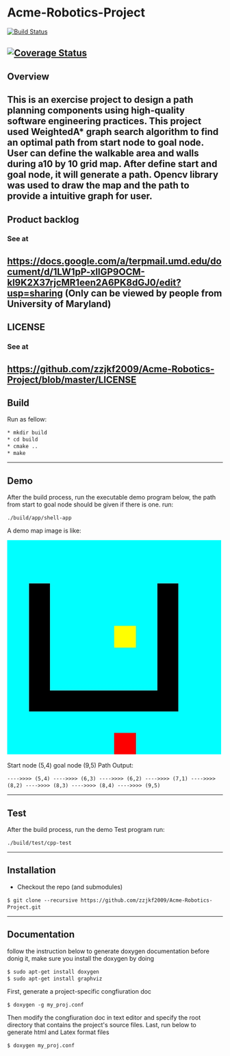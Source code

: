 # Acme-Robotics-Project
[![Build Status](https://travis-ci.org/zzjkf2009/Acme-Robotics-Project.svg?branch=master)](https://travis-ci.org/zzjkf2009/Acme-Robotics-Project)

[![Coverage Status](https://coveralls.io/repos/github/zzjkf2009/Acme-Robotics-Project/badge.svg?branch=master)](https://coveralls.io/github/zzjkf2009/Acme-Robotics-Project?branch=master)
---
## Overview

This is an exercise project to design a path planning components using high-quality software engineering practices. This project used WeightedA* graph search algorithm to find an optimal path from start node to goal node. User can define the walkable area and walls during a10 by 10 grid map. After define start and goal node, it will generate a path. Opencv library was used to draw the map and the path to provide a intuitive graph for user.
---
## Product backlog

### See at

https://docs.google.com/a/terpmail.umd.edu/document/d/1LW1pP-xllGP9OCM-kl9K2X37rjcMR1een2A6PK8dGJ0/edit?usp=sharing (Only can be viewed by people from University of Maryland)
---
## LICENSE
### See at

https://github.com/zzjkf2009/Acme-Robotics-Project/blob/master/LICENSE
---
## Build

Run as fellow:
```
* mkdir build
* cd build
* cmake ..
* make
```
---
## Demo
After the build process, run the executable demo program below, the path from start to goal node should be given if there
is one.
run:
```
./build/app/shell-app
```
A demo map image is like:

![alt text](https://github.com/zzjkf2009/Acme-Robotics-Project/blob/master/Results/map.jpg "demo map")

Start node (5,4)
goal node (9,5)
Path Output: 
```
---->>>> (5,4) ---->>>> (6,3) ---->>>> (6,2) ---->>>> (7,1) ---->>>> (8,2) ---->>>> (8,3) ---->>>> (8,4) ---->>>> (9,5)
```
---
## Test
After the build process, run the demo Test program
run:
```
./build/test/cpp-test
```
---
## Installation
- Checkout the repo (and submodules)
```
$ git clone --recursive https://github.com/zzjkf2009/Acme-Robotics-Project.git
```
---
## Documentation
follow the instruction below to generate doxygen documentation
before donig it, make sure you install the doxygen by doing
```
$ sudo apt-get install doxygen
$ sudo apt-get install graphviz
```
First, generate a project-specific congfiuration doc
```
$ doxygen -g my_proj.conf 
```
Then modify the congfiuration doc in text editor and specify the root directory that contains the project's source files.
Last, run below to generate html and Latex format files
```
$ doxygen my_proj.conf 
```

